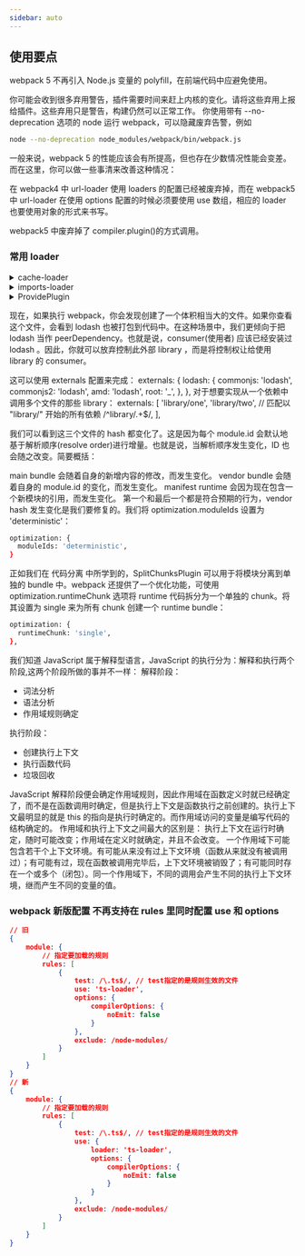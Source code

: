 ```yaml
---
sidebar: auto
---
```


## 使用要点

webpack 5 不再引入 Node.js 变量的 polyfill，在前端代码中应避免使用。

你可能会收到很多弃用警告，插件需要时间来赶上内核的变化。请将这些弃用上报给插件。这些弃用只是警告，构建仍然可以正常工作。
你使用带有 --no-deprecation 选项的 node 运行 webpack，可以隐藏废弃告警，例如

```bash
node --no-deprecation node_modules/webpack/bin/webpack.js
```

一般来说，webpack 5 的性能应该会有所提高，但也存在少数情况性能会变差。
而在这里，你可以做一些事清来改善这种情况：

在 webpack4 中 url-loader 使用 loaders 的配置已经被废弃掉，而在 webpack5 中 url-loader 在使用 options 配置的时候必须要使用 use 数组，相应的 loader 也要使用对象的形式来书写。

webpack5 中废弃掉了 compiler.plugin()的方式调用。

### 常用 loader

<details>
  <summary>cache-loader</summary>
  <div>
  <pre>
  // 用法
  module.exports = {
    module: {
      rules: [
        {
          test: /\.ext$/,
          use: [
            'cache-loader',
            ...loaders
          ],
          include: path.resolve('src')
        }
      ]
    }
  }
  注意⚠️ 保存和读取这些缓存文件会有一些时间开销，所以请只对性能开销较大的 loader 使用此 loader。
  </pre>
  </div>
</details>

<details>
  <summary>imports-loader</summary>
  <div>
  <pre>
  // 用法
  module.exports = {
    module: {
      rules: [
        {
         test: require.resolve('./src/index.js'),
         use: 'imports-loader?wrapper=window',
        }
      ]
    }
  }
  当项目运行在浏览器的时候this指向window,
  当模块运行在 CommonJS 上下文中，这将会变成一个问题，也就是说此时的 this 指向的是 module.exports。
  在这种情况下，你可以通过使用 imports-loader 覆盖 this 指向：
  </pre>
  </div>
</details>

<details>
  <summary>ProvidePlugin</summary>
  <div>
  <pre>
  // 用法
  module.exports = {
    entry: './src/index.js',
    output: {
      filename: 'main.js',
      path: path.resolve(__dirname, 'dist'),
    },
    plugins: [
      new webpack.ProvidePlugin({
        _: 'lodash',
      }),
    ],
  };
  这个时候lodash就不需要单独导入了,它已经被预置了
  plugins: [
  new webpack.ProvidePlugin({
    join: ['lodash', 'join'],
  }),
  // 按需单独预设置,可以配合treeSharking使用
  </pre>
  </div>
</details>

现在，如果执行 webpack，你会发现创建了一个体积相当大的文件。如果你查看这个文件，会看到 lodash 也被打包到代码中。在这种场景中，我们更倾向于把 lodash 当作 peerDependency。也就是说，consumer(使用者) 应该已经安装过 lodash 。因此，你就可以放弃控制此外部 library ，而是将控制权让给使用 library 的 consumer。

这可以使用 externals 配置来完成：
externals: {
lodash: {
commonjs: 'lodash',
commonjs2: 'lodash',
amd: 'lodash',
root: '\_',
},
},
对于想要实现从一个依赖中调用多个文件的那些 library：
externals: [
'library/one',
'library/two',
// 匹配以 "library/" 开始的所有依赖
/^library\/.+$/,
],

我们可以看到这三个文件的 hash 都变化了。这是因为每个 module.id 会默认地基于解析顺序(resolve order)进行增量。也就是说，当解析顺序发生变化，ID 也会随之改变。简要概括：

main bundle 会随着自身的新增内容的修改，而发生变化。
vendor bundle 会随着自身的 module.id 的变化，而发生变化。
manifest runtime 会因为现在包含一个新模块的引用，而发生变化。
第一个和最后一个都是符合预期的行为，vendor hash 发生变化是我们要修复的。我们将 optimization.moduleIds 设置为 'deterministic'：

```bash
optimization: {
  moduleIds: 'deterministic',
}
```

正如我们在 代码分离 中所学到的，SplitChunksPlugin 可以用于将模块分离到单独的 bundle 中。webpack 还提供了一个优化功能，可使用 optimization.runtimeChunk 选项将 runtime 代码拆分为一个单独的 chunk。将其设置为 single 来为所有 chunk 创建一个 runtime bundle：

```bash
optimization: {
  runtimeChunk: 'single',
},
```

我们知道 JavaScript 属于解释型语言，JavaScript 的执行分为：解释和执行两个阶段,这两个阶段所做的事并不一样：
解释阶段：

- 词法分析
- 语法分析
- 作用域规则确定

执行阶段：

- 创建执行上下文
- 执行函数代码
- 垃圾回收

JavaScript 解释阶段便会确定作用域规则，因此作用域在函数定义时就已经确定了，而不是在函数调用时确定，但是执行上下文是函数执行之前创建的。执行上下文最明显的就是 this 的指向是执行时确定的。而作用域访问的变量是编写代码的结构确定的。
作用域和执行上下文之间最大的区别是：
执行上下文在运行时确定，随时可能改变；作用域在定义时就确定，并且不会改变。
一个作用域下可能包含若干个上下文环境。有可能从来没有过上下文环境（函数从来就没有被调用过）；有可能有过，现在函数被调用完毕后，上下文环境被销毁了；有可能同时存在一个或多个（闭包）。同一个作用域下，不同的调用会产生不同的执行上下文环境，继而产生不同的变量的值。

### webpack 新版配置 不再支持在 rules 里同时配置 use 和 options

```json
// 旧
{
    module: {
        // 指定要加载的规则
        rules: [
            {
                test: /\.ts$/, // test指定的是规则生效的文件
                use: 'ts-loader',
                options: {
                    compilerOptions: {
                        noEmit: false
                    }
                },
                exclude: /node-modules/
            }
        ]
    }
}
// 新
{
    module: {
        // 指定要加载的规则
        rules: [
            {
                test: /\.ts$/, // test指定的是规则生效的文件
                use: {
                    loader: 'ts-loader',
                    options: {
                        compilerOptions: {
                            noEmit: false
                        }
                    }
                },
                exclude: /node-modules/
            }
        ]
    }
}
```
